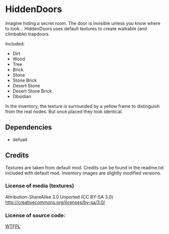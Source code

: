 # HiddenDoors

Imagine hiding a secret room. The door is invisible unless you know where to look...
HiddenDoors uses default textures to create walkable (and climbable) trapdoors.

Included:
* Dirt
* Wood
* Tree
* Brick
* Stone
* Stone Brick
* Desert Stone
* Desert Stone Brick
* Obsidian

In the inventory, the texture is surrounded by a yellow frame to distinguish from the real nodes. But once placed they look identical.

## Dependencies
* defualt

## Credits
Textures are taken from default mod. Credits can be found in the readme.txt included with default mod.
Inventory images are slightly modified versions.

### License of media (textures)
Attribution-ShareAlike 3.0 Unported (CC BY-SA 3.0)
http://creativecommons.org/licenses/by-sa/3.0/

### License of source code:
[WTFPL](http://www.wtfpl.net/)

